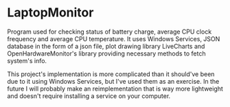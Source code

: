 # LaptopMonitor

Program used for checking status of battery charge, average CPU clock frequency and average CPU temperature. It uses Windows Services, JSON database in the form of a json file, plot drawing library LiveCharts and OpenHardwareMonitor's library providing necessary methods to fetch system's info.

This project's implementation is more complicated than it should've been due to it using Windows Services, but I've used them as an exercise. In the future I will probably make an reimplementation that is way more lightweight and doesn't require installing a service on your computer.
